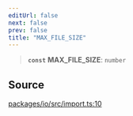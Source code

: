 ```yaml
---
editUrl: false
next: false
prev: false
title: "MAX_FILE_SIZE"
---
```


> **`const`** **MAX\_FILE\_SIZE**: `number`

## Source

[packages/io/src/import.ts:10](https://github.com/nodenogg-in/alpha-p2p/blob/537491b7f422df1359d1cfda9feedcc4a36a0605/packages/io/src/import.ts#L10)
